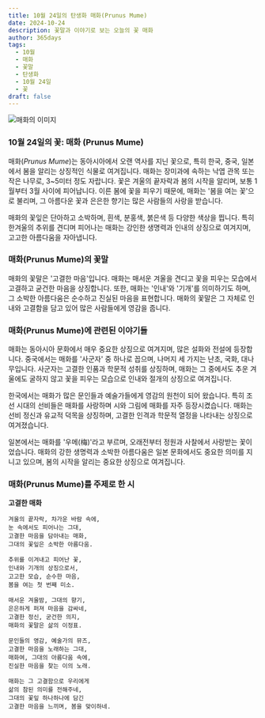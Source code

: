 ```yaml
---
title: 10월 24일의 탄생화 매화(Prunus Mume)
date: 2024-10-24
description: 꽃말과 이야기로 보는 오늘의 꽃 매화
author: 365days
tags:
  - 10월
  - 매화
  - 꽃말
  - 탄생화
  - 10월 24일
  - 꽃
draft: false
---
```



![매화의 이미지](https://cdn.pixabay.com/photo/2021/03/07/08/28/plum-blossom-6075483_640.jpg#center)


### 10월 24일의 꽃: 매화 (Prunus Mume)

매화(*Prunus Mume*)는 동아시아에서 오랜 역사를 지닌 꽃으로, 특히 한국, 중국, 일본에서 봄을 알리는 상징적인 식물로 여겨집니다. 매화는 장미과에 속하는 낙엽 관목 또는 작은 나무로, 3~5미터 정도 자랍니다. 꽃은 겨울의 끝자락과 봄의 시작을 알리며, 보통 1월부터 3월 사이에 피어납니다. 이른 봄에 꽃을 피우기 때문에, 매화는 '봄을 여는 꽃'으로 불리며, 그 아름다운 꽃과 은은한 향기는 많은 사람들의 사랑을 받습니다.

매화의 꽃잎은 단아하고 소박하며, 흰색, 분홍색, 붉은색 등 다양한 색상을 띕니다. 특히 한겨울의 추위를 견디며 피어나는 매화는 강인한 생명력과 인내의 상징으로 여겨지며, 고고한 아름다움을 자아냅니다.

### 매화(Prunus Mume)의 꽃말

매화의 꽃말은 '고결한 마음'입니다. 매화는 매서운 겨울을 견디고 꽃을 피우는 모습에서 고결하고 굳건한 마음을 상징합니다. 또한, 매화는 '인내'와 '기개'를 의미하기도 하며, 그 소박한 아름다움은 순수하고 진실된 마음을 표현합니다. 매화의 꽃말은 그 자체로 인내와 고결함을 담고 있어 많은 사람들에게 영감을 줍니다.

### 매화(Prunus Mume)에 관련된 이야기들

매화는 동아시아 문화에서 매우 중요한 상징으로 여겨지며, 많은 설화와 전설에 등장합니다. 중국에서는 매화를 '사군자' 중 하나로 꼽으며, 나머지 세 가지는 난초, 국화, 대나무입니다. 사군자는 고결한 인품과 학문적 성취를 상징하며, 매화는 그 중에서도 추운 겨울에도 굴하지 않고 꽃을 피우는 모습으로 인내와 절개의 상징으로 여겨집니다.

한국에서는 매화가 많은 문인들과 예술가들에게 영감의 원천이 되어 왔습니다. 특히 조선 시대의 선비들은 매화를 사랑하며 시와 그림에 매화를 자주 등장시켰습니다. 매화는 선비 정신과 유교적 덕목을 상징하며, 고결한 인격과 학문적 열정을 나타내는 상징으로 여겨졌습니다.

일본에서는 매화를 '우메(梅)'라고 부르며, 오래전부터 정원과 사찰에서 사랑받는 꽃이었습니다. 매화의 강한 생명력과 소박한 아름다움은 일본 문화에서도 중요한 의미를 지니고 있으며, 봄의 시작을 알리는 중요한 상징으로 여겨집니다.

### 매화(Prunus Mume)를 주제로 한 시

**고결한 매화**

	겨울의 끝자락, 차가운 바람 속에,
	눈 속에서도 피어나는 그대,
	고결한 마음을 담아내는 매화,
	그대의 꽃잎은 소박한 아름다움.
	
	추위를 이겨내고 피어난 꽃,
	인내와 기개의 상징으로서,
	고고한 모습, 순수한 마음,
	봄을 여는 첫 번째 미소.
	
	매서운 겨울밤, 그대의 향기,
	은은하게 퍼져 마음을 감싸네,
	고결한 정신, 굳건한 의지,
	매화의 꽃말은 삶의 이정표.
	
	문인들의 영감, 예술가의 뮤즈,
	고결한 마음을 노래하는 그대,
	매화여, 그대의 아름다움 속에,
	진실한 마음을 찾는 이의 노래.
	
	매화는 그 고결함으로 우리에게
	삶의 참된 의미를 전해주네,
	그대의 꽃잎 하나하나에 담긴
	고결한 마음을 느끼며, 봄을 맞이하네.